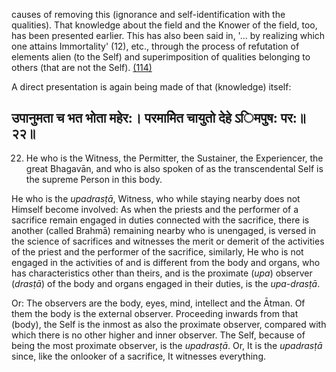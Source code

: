causes of removing this (ignorance and self-identification with the qualities). That knowledge about the field and the Knower of the field, too, has been presented earlier. This has also been said in, '… by realizing which one attains Immortality' (12), etc., through the process of refutation of elements alien (to the Self) and superimposition of qualities belonging to others (that are not the Self). [\(114\)](#page--1-0)

A direct presentation is again being made of that (knowledge) itself:

## उपानुमता च भत भोता महेर:। परमामेित चायुतो देहे ऽिमपुष: पर:॥२२॥

22. He who is the Witness, the Permitter, the Sustainer, the Experiencer, the great Bhagavān, and who is also spoken of as the transcendental Self is the supreme Person in this body.

He who is the *upadrasṭā*, Witness, who while staying nearby does not Himself become involved: As when the priests and the performer of a sacrifice remain engaged in duties connected with the sacrifice, there is another (called Brahmā) remaining nearby who is unengaged, is versed in the science of sacrifices and witnesses the merit or demerit of the activities of the priest and the performer of the sacrifice, similarly, He who is not engaged in the activities of and is different from the body and organs, who has characteristics other than theirs, and is the proximate (*upa*) observer (*drasṭā*) of the body and organs engaged in their duties, is the *upa-drasṭā*.

Or: The observers are the body, eyes, mind, intellect and the Ātman. Of them the body is the external observer. Proceeding inwards from that (body), the Self is the inmost as also the proximate observer, compared with which there is no other higher and inner observer. The Self, because of being the most proximate observer, is the *upadrasṭā*. Or, It is the *upadrasṭā* since, like the onlooker of a sacrifice, It witnesses everything.